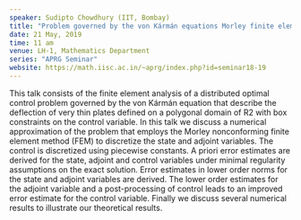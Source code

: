 ```yaml
---
speaker: Sudipto Chowdhury (IIT, Bombay)
title: "Problem governed by the von Kármán equations Morley finite element for a distributed optimal control"
date: 21 May, 2019
time: 11 am
venue: LH-1, Mathematics Department
series: "APRG Seminar"
website: https://math.iisc.ac.in/~aprg/index.php?id=seminar18-19
---
```


This talk consists of the finite element analysis of a distributed optimal control problem
governed by the von Kármán equation that describe the deflection of very thin plates
defined on a polygonal domain of R2 with box constraints on the control variable. In this
talk we discuss a numerical approximation of the problem that employs the Morley
nonconforming finite element method (FEM) to discretize the state and adjoint variables.
The control is discretized using piecewise constants. A priori error estimates are
derived for the state, adjoint and control variables under minimal regularity assumptions
on the exact solution. Error estimates in lower order norms for the state and adjoint
variables are derived. The lower order estimates for the adjoint variable and a
post-processing of control leads to an improved error estimate for the control variable.
Finally we discuss several numerical results to illustrate our theoretical results.
